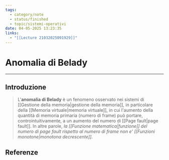 ```yaml
---
tags:
  - category/note
  - status/finished
  - topic/sistemi-operativi
date: 04-05-2025 13:23:35
links:
  - "[[Lecture 21032025091929]]"
---
```

# Anomalia di Belady
---
## Introduzione
> L'**anomalia di Belady** è un fenomeno osservato nei sistemi di [[Gestione della memoria|gestione della memoria]], in particolare della [[Memoria virtuale|memoria virtuale]], in cui l'aumento della quantità di memoria primaria (numero di frame) può portare, controintuitivamente, a un aumento del numero di [[Page fault|page fault]].
> In altre parole, _la [[Funzione matematica|funzione]] del numero di page fault rispetto al numero di frame non e' [[Funzioni monotone|monotona decrescente]]_.

## Referenze